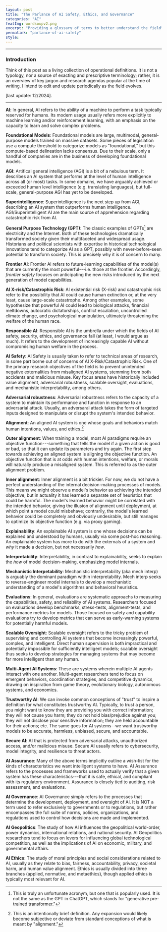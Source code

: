 ```yaml
---
layout: post
title: "The Parlance of AI Safety, Ethics, and Governance"
categories: "AI"
featImg: wordsoupv2.png
excerpt: "Providing a glossary of terms to better understand the field"
permalink: "parlance-of-ai-safety"
style: 
---
```


---
### Introduction
Think of this post as a living collection of operational definitions. 
It is not a typology, nor a source of exacting and prescriptive terminology; rather, it is an overview of key jargon and research agendas
popular at the time of writing. I intend to edit and update periodically as the field evolves. 

[last update: 12/2024]. 

---

**AI**: In general, AI refers to the ability of a machine to perform a task typically reserved for humans. Its modern usage usually refers more explicitly to machine learning and/or reinforcement learning, with an emphasis on the capacity to learn and solve complex problems. 

**Foundational Models**: Foundational models are large, multimodal, general-purpose models trained on massive datasets. Some pieces of legislation use a compute threshold to categorize models as "foundational," but this compute-based delineation lacks consensus. Due to their scale, only a handful of companies are in the business of developing foundational models. 

**AGI**: Artifical general intelligence (AGI) is a bit of a nebulous term. It describes an AI system that performs at the level of human intelligence across all (or most) tasks. In some domains, we have arguably achieved or exceeded human level intelligence (e.g. translating languages), but full-scale, general-purpose AGI has yet to be developed. 

**Superintelligence**: Superintelligence is the next step up from AGI, describing an AI system that outperforms human intelligence. AGI/Superintelligent AI are the main source of apprehension regarding catastrophic risk from AI. 

**General Purpose Technology (GPT)**: The classic examples of GPTs[^b] are electricity and the Internet. Both of these technologies dramatically transformed society given their multifaceted and widespread usage. Historians and political scientists with expertise in historical technological innovations tend to categorize AI as a GPT, possibly with never-before-seen potential to transform society. This is precisely why it is of concern to many. 

**Frontier AI**: Frontier AI refers to future-learning capabilities of the model(s) that are currently the most powerful---i.e. those at the frontier. Accordingly, *frontier safety* focuses on anticipating the new risks introduced by the next generation of model capabilities.   

**AI X-risk/Catastrophic Risk**: AI existential risk (X-risk) and catastrophic risk refer to the possibility that AI could cause human extinction or, at the very least, cause large-scale catastrophe. Among other examples, some hypothesize that powerful AI could lead to biological attacks, financial meltdowns, autocratic dictatorships, conflict escalation, uncontrolled climate change, and psychological manipulation, ultimately threatening the welfare of the human race. 

**Responsible AI**: Responsible AI is the umbrella under which the fields of AI safety, security, ethics, and governance fall (at least, I would argue as much). It refers to the development of increasingly capable AI without compromising human welfare in the process. 

**AI Safety**: AI Safety is usually taken to refer to technical areas of research, in some part borne out of concerns of AI X-Risk/Catastrophic Risk. One of the primary research objectives of the field is to prevent unintended negative externalities from misaligned AI systems, stemming from both accidents and malicious misuse. Key focus areas have historically included value alignment, adversarial robustness, scalable oversight, evaluations, and mechanistic interpretability, among others. 

**Adversarial robustness**: Adversarial robustness refers to the capacity of a system to maintain its performance and function in response to an adversarial attack. Usually, an adversaral attack takes the form of targeted inputs designed to manipulate or disrupt the system's intended behavior. 

**Alignment**: An aligned AI system is one whose goals and behaviors match human intentions, values, and ethics.[^c]

**Outer alignment**: When training a model, most AI paradigms require an objective function---something that tells the model if a given action is good or bad, so that it can update its parameters and try again. The first step towards achieving an aligned system is aligning the objective function. An objective function that is at odds with human intentions, welfare, or morals will naturally produce a misaligned system. This is referred to as the outer alignment problem. 

**Inner alignment**: Inner alignment is a bit trickier. For now, we do not have a perfect understanding of the internal decision-making processes of models. This means we might observe a model's behavior as achieving the intended objective, but in actuality it has learned a separate set of heuristics that could be harmful. The model's learned behavior might be correlated with the intended behavior, giving the illusion of alignment until deployment, at which point a model could misbehave; contrarily, the model's learned behavior could be completely and obviously undesirable, but still manages to optimize its objective function (e.g. via proxy gaming). 

**Explainability**: An explainable AI system is one whose decisions can be explained and understood by humans, usually via some post-hoc reasoning. An explainable system 
has more to do with the externals of a system and *why* it made a decision, but not necessarily *how*. 

**Interpretability**: Interpretability, in contrast to explainability, seeks to explain the *how* of model decision-making, emphasizing model internals. 

**Mechanistic Interpetability**: Mechanistic interpretability (aka mech interp) is 
arguably the dominant paradigm within interpretability. Mech interp seeks to reverse-engineer model internals to develop a mechanistic understanding of a model's algorithms and behavioral heuristics. 

**Evaluations**: In general, evaluations are systematic approachs to measuring the capabilities, safety, and reliability of AI systems. Researchers focused on evaluations develop benchmarks, stress-tests, alignment-tests, and performance metrics for models. Those focused on safety and capability evaluations try to develop metrics that can serve as early-warning systems for potentially harmful models. 

**Scalable Oversight**: Scalable oversight refers to the tricky problem of supervising and controlling AI systems that become increasingly powerful, complex, and intelligent. Direct human supervision is both impractical and potentially impossible for sufficiently intelligent models; scalable oversight thus seeks to develop strategies for managing systems that may become far more intelligent than any human. 

**Multi-Agent AI Systems**: These are systems wherein multiple AI agents interact with one another. Multi-agent researchers tend to focus on emergent behaviors, coordination strategies, and competitive dynamics, drawing on inspiration from game theory, evolutionary biology, autonomous systems, and economics. 

**Trustworthy AI**: We can invoke common conceptions of "trust" to inspire a definition for what constitutes trustworthy AI. Typically, to trust a person, you might want to know they are providing you with correct information; they will not cause you harm; they do not hold bias/prejudice against you; they will not disclose your sensitive information; they are held accountable for their actions; etc. The same goes for AI systems--we want trustworthy models to be accurate, harmless, unbiased, secure, and accountable. 

**Secure AI**: AI that is protected from adversarial attacks, unauthorized access, and/or malicious misuse. Secure AI usually refers to cybersecurity, model integrity, and resilience to threat actors. 

**AI Assurance**: Many of the above terms implicitly outline a wish-list for the kinds of characteristics we want intelligent systems to have. AI Assurance refers to the processes and frameworks used to actually verify that a given system has these characteristics---that it is safe, ethical, and compliant with its regulatory environment. Assurance is closely tied to auditing, risk assessment, and evaluations. 

**AI Governance**: AI Governance simply refers to the processes that determine the development, deployment, and oversight of AI. It is NOT a term used to refer exclusively to governments or to regulations, but rather encompasses the full suite of norms, policies, organizations, and regulations used to control how decisions are made and implemented. 

**AI Geopolitics**: The study of how AI influences the geopolitical world-order, power dynamics, international relations, and national security. AI Geopolitics researchers tend to focus on levers for influencing global technological competition, as well as the implications of AI on economic, military, and governmental affairs.  

**AI Ethics**: The study of moral principles and social considerations related to AI, usually as they relate to bias, fairness, accountability, privacy, societal harm, and human value alignment. Ethics is usually divided into three branches (applied, normative, and metaethics), though applied ethics is typically most relevant for AI.

[^b]: This is truly an unfortunate acronym, but one that is popularly used. It is not the same as the GPT in ChatGPT, which stands for "generative pre-trained transformer."

[^c]: This is an intentionally brief definition. Any expansion would likely become subjective or deviate from standard conceptions of what is meant by "alignment."

